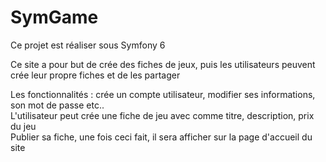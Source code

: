 # SymGame
Ce projet est réaliser sous Symfony 6<br>

Ce site a pour but de crée des fiches de jeux, puis les utilisateurs peuvent crée leur propre fiches et de les partager

Les fonctionnalités : crée un compte utilisateur, modifier ses informations, son mot de passe etc.. <br>
L'utilisateur peut crée une fiche de jeu avec comme titre, description, prix du jeu <br>
Publier sa fiche, une fois ceci fait, il sera afficher sur la page d'accueil du site

